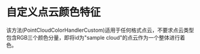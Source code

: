 # 自定义点云颜色特征

该方法(PointCloudColorHandlerCustom)适用于任何格式点云，不要求点云类型包含RGB三个颜色分量，即将id为"sample cloud"的点云作为一个整体进行着色。


